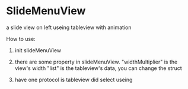 # SlideMenuView

a slide view on left useing tableview with animation

How to use:

1. init slideMenuView

2. there are some property in slideMenuView.
"widthMultiplier" is the view's width
"list" is the tableview's data, you can change the struct

3. have one protocol is tableview did select useing
